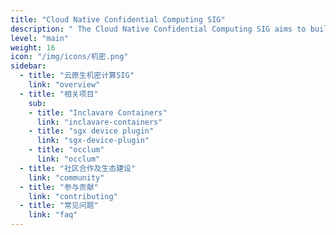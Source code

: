 ```yaml
---
title: "Cloud Native Confidential Computing SIG"
description: " The Cloud Native Confidential Computing SIG aims to build cloud native confidential computing full stack open source technology around inclave containers, reduce the threshold for the use of confidential computing, simplifying the deployment, optimization and application of computing in the cloud, and developing usage scenarios and solutions."
level: "main"
weight: 16
icon: "/img/icons/机密.png"
sidebar:
  - title: "云原生机密计算SIG"
    link: "overview"
  - title: "相关项目"
    sub:
    - title: "Inclavare Containers"
      link: "inclavare-containers"
    - title: "sgx device plugin"
      link: "sgx-device-plugin"
    - title: "occlum"
      link: "occlum"
  - title: "社区合作及生态建设"
    link: "community"
  - title: "参与贡献"
    link: "contributing"
  - title: "常见问题"
    link: "faq"
---
```

